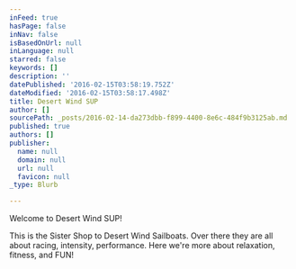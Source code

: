 ```yaml
---
inFeed: true
hasPage: false
inNav: false
isBasedOnUrl: null
inLanguage: null
starred: false
keywords: []
description: ''
datePublished: '2016-02-15T03:58:19.752Z'
dateModified: '2016-02-15T03:58:17.498Z'
title: Desert Wind SUP
author: []
sourcePath: _posts/2016-02-14-da273dbb-f899-4400-8e6c-484f9b3125ab.md
published: true
authors: []
publisher:
  name: null
  domain: null
  url: null
  favicon: null
_type: Blurb

---
```

Welcome to Desert Wind SUP!

This is the Sister Shop to Desert Wind Sailboats. Over there they are all about racing, intensity, performance. Here we're more about relaxation, fitness, and FUN!